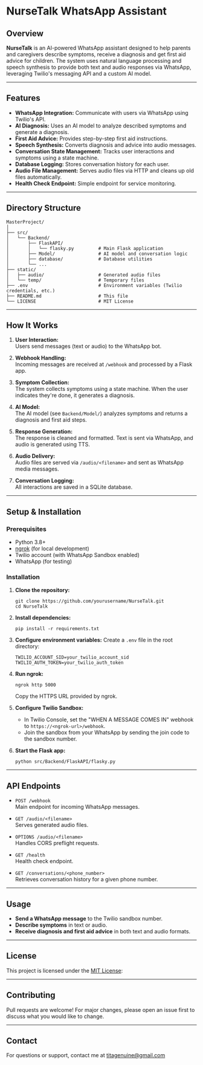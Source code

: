 # NurseTalk WhatsApp Assistant

## Overview

**NurseTalk** is an AI-powered WhatsApp assistant designed to help parents and caregivers describe symptoms, receive a diagnosis and get first aid advice for children. The system uses natural language processing and speech synthesis to provide both text and audio responses via WhatsApp, leveraging Twilio's messaging API and a custom AI model.

---

## Features

- **WhatsApp Integration:** Communicate with users via WhatsApp using Twilio's API.
- **AI Diagnosis:** Uses an AI model to analyze described symptoms and generate a diagnosis.
- **First Aid Advice:** Provides step-by-step first aid instructions.
- **Speech Synthesis:** Converts diagnosis and advice into audio messages.
- **Conversation State Management:** Tracks user interactions and symptoms using a state machine.
- **Database Logging:** Stores conversation history for each user.
- **Audio File Management:** Serves audio files via HTTP and cleans up old files automatically.
- **Health Check Endpoint:** Simple endpoint for service monitoring.

---

## Directory Structure

```
MasterProject/
│
├── src/
│   └── Backend/
│       ├── FlaskAPI/
│       │   └── flasky.py         # Main Flask application
│       ├── Model/                # AI model and conversation logic
│       ├── database/             # Database utilities
│       └── ...
├── static/
│   ├── audio/                    # Generated audio files
│   └── temp/                     # Temporary files
├── .env                          # Environment variables (Twilio credentials, etc.)
├── README.md                     # This file
└── LICENSE                       # MIT License
```

---

## How It Works

1. **User Interaction:**  
   Users send messages (text or audio) to the WhatsApp bot.

2. **Webhook Handling:**  
   Incoming messages are received at `/webhook` and processed by a Flask app.

3. **Symptom Collection:**  
   The system collects symptoms using a state machine. When the user indicates they're done, it generates a diagnosis.

4. **AI Model:**  
   The AI model (see `Backend/Model/`) analyzes symptoms and returns a diagnosis and first aid steps.

5. **Response Generation:**  
   The response is cleaned and formatted. Text is sent via WhatsApp, and audio is generated using TTS.

6. **Audio Delivery:**  
   Audio files are served via `/audio/<filename>` and sent as WhatsApp media messages.

7. **Conversation Logging:**  
   All interactions are saved in a SQLite database.

---

## Setup & Installation

### Prerequisites

- Python 3.8+
- [ngrok](https://ngrok.com/) (for local development)
- Twilio account (with WhatsApp Sandbox enabled)
- WhatsApp (for testing)

### Installation

1. **Clone the repository:**
   ```
   git clone https://github.com/yourusername/NurseTalk.git
   cd NurseTalk
   ```

2. **Install dependencies:**
   ```
   pip install -r requirements.txt
   ```

3. **Configure environment variables:**
   Create a `.env` file in the root directory:
   ```
   TWILIO_ACCOUNT_SID=your_twilio_account_sid
   TWILIO_AUTH_TOKEN=your_twilio_auth_token
   ```

4. **Run ngrok:**
   ```
   ngrok http 5000
   ```
   Copy the HTTPS URL provided by ngrok.

5. **Configure Twilio Sandbox:**
   - In Twilio Console, set the "WHEN A MESSAGE COMES IN" webhook to `https://<ngrok-url>/webhook`.
   - Join the sandbox from your WhatsApp by sending the join code to the sandbox number.

6. **Start the Flask app:**
   ```
   python src/Backend/FlaskAPI/flasky.py
   ```

---

## API Endpoints

- `POST /webhook`  
  Main endpoint for incoming WhatsApp messages.

- `GET /audio/<filename>`  
  Serves generated audio files.

- `OPTIONS /audio/<filename>`  
  Handles CORS preflight requests.

- `GET /health`  
  Health check endpoint.

- `GET /conversations/<phone_number>`  
  Retrieves conversation history for a given phone number.

---

## Usage

- **Send a WhatsApp message** to the Twilio sandbox number.
- **Describe symptoms** in text or audio.
- **Receive diagnosis and first aid advice** in both text and audio formats.

---

## License

This project is licensed under the [MIT License](LICENSE):

---
## Contributing

Pull requests are welcome! For major changes, please open an issue first to discuss what you would like to change.

---

## Contact

For questions or support, contact me at titagenuine@gmail.com
